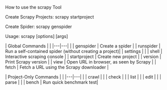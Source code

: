 
How to use the scrapy Tool

Create Scrapy Projects:
  scrapy startproject <Project Name>

Create Spider:
  scrapy genspider <Name of Spider>  <URL>
  
Usage:
  scrapy <command> [options] [args]

|  Global Commands | |
|---|---| |
| genspider  | Create a spider |
| runspider | Run a self-contained spider (without creating a project)|
| settings | |
| shell |  Interactive scraping console |
| startproject | Create new project |
| version | Print Scrapy version |
| view | Open URL in browser, as seen by Scrapy |
| fetch | Fetch a URL using the Scrapy downloader |

|  Project-Only Commands | |
|---|---| |
| crawl  | |
| check |  |
| list  | |
| edit | | 
| parse  | |
| bench | Run quick benchmark test|
